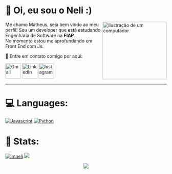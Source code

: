 <!-- Level 3: Add custom code -->

# 👾 Oi, eu sou o Neli :)

<img id="comp" src="https://i.pinimg.com/originals/36/fb/33/36fb3346f60b3ef18544e47cacb0baf5.gif" alt="ilustração de um computador" width="200px" height="180px" align="right">

<p align="left"> 
  Me chamo Matheus, seja bem vindo ao meu perfil! Sou um developer que está estudando Engenharia de Software na <strong>FIAP</strong>.<br>
  No momento estou me aprofundando em Front End com Js.

</p>

<p align="left">
  💌 Entre em contato comigo por aqui:
</p>


<p align="left">
  <a class="redes" href="mailto:contatodoneli@gmail.com" title="Gmail">
<img src="https://img.icons8.com/?size=256&id=Cjuj2uISMdQ1&format=png" width="48px" alt="Gmail"/></a>
  <a class="redes" href="https://www.linkedin.com/in/matheus-montovaneli-4bbb04300/" title="LinkedIn">
  <img src="https://img.icons8.com/?size=256&id=108812&format=png" width="48px" alt="LinkedIn"/></a>
  <a class="redes" href="https://www.instagram.com/theuwsx/" title="Instagram">
  <img src="https://img.icons8.com/?size=256&id=TEYr8ETaIfBJ&format=png" width="48px" alt="Instagram"/></a>
</p>


---


<!-- [![activity graph](https://github-readme-activity-graph.vercel.app/graph?username=imneli&theme=github-dark-dimmed&custom_title=imneli%20Activity%20Graph&hide_border=true)](https://github.com/ashutosh00710/github-readme-activity-graph) -->

# 💻 Languages:
<p align="left">
  <a href="#" title="JavaScript">
<img src="https://i.imgur.com/lbiRxUl.png" alt="Javascript"/></a>
  <a href="#" title="Python">
  <img src="https://i.imgur.com/ItvUS0k.png" alt="Python"/></a>

</p>

# 🚀 Stats:

[![imneli](https://github-readme-stats.vercel.app/api?username=imneli&theme=tokyonight)](https://github.com/anuraghazra/github-readme-stats)
![](https://github-readme-streak-stats.herokuapp.com/?user=imneli&theme=tokyonight&hide_border=false)<br/>

<p align="center">
  <img src="https://capsule-render.vercel.app/api?type=waving&color=gradient&height=60&section=footer"/>
</p>

